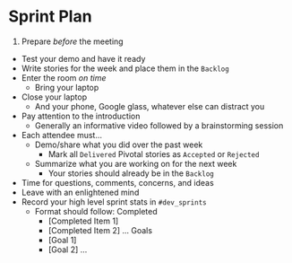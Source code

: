 # Sprint Plan

1. Prepare *before* the meeting
  * Test your demo and have it ready
  * Write stories for the week and place them in the `Backlog`
* Enter the room *on time*
  * Bring your laptop
* Close your laptop
  * And your phone, Google glass, whatever else can distract you
* Pay attention to the introduction
  * Generally an informative video followed by a brainstorming session
* Each attendee must...
  * Demo/share what you did over the past week
    * Mark all `Delivered` Pivotal stories as `Accepted` or `Rejected`
  * Summarize what you are working on for the next week
    * Your stories should already be in the `Backlog`
* Time for questions, comments, concerns, and ideas
* Leave with an enlightened mind
* Record your high level sprint stats in `#dev_sprints`
  * Format should follow:
    Completed
    * [Completed Item 1]
    * [Completed Item 2]
    …
    Goals
    * [Goal 1]
    * [Goal 2]
    …
